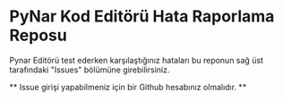 # PyNar Kod Editörü Hata Raporlama Reposu

Pynar Editörü test ederken karşılaştığınız hataları bu reponun sağ üst tarafındaki "Issues" bölümüne girebilirsiniz.

** Issue girişi yapabilmeniz için bir Github hesabınız olmalıdır. **

